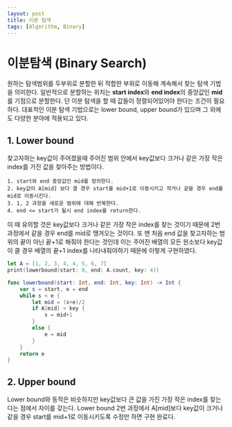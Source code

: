 ```yaml
---
layout: post
title: 이분 탐색
tags: [Algorithm, Binary]
---
```


# 이분탐색 (Binary Search)
원하는 탐색범위를 두부위로 분할한 뒤 적합한 부위로 이동해 계속해서 찾는 탐색 기법을 의미한다. 일반적으로 분할하는 위치는 **start index**와 **end index**의 중앙값인 **mid**를 기점으로 분할한다. 단 이분 탐색을 할 때 값들이 정렬되어있어야 한다는 조건이 필요하다. 대표적인 이분 탐색 기법으로는 lower bound, upper bound가 있으며 그 외에도 다양한 분야에 적용되고 있다.

## 1. Lower bound
찾고자하는 key값이 주어졌을때 주어진 범위 안에서 key값보다 크거나 같은 가장 작은 index를 가진 값을 찾아주는 방법이다.  
```
1. start와 end 중앙값인 mid를 정의한다.
2. key값이 A[mid] 보다 클 경우 start를 mid+1로 이동시키고 작거나 같을 경우 end를 mid로 이동시킨다.
3. 1, 2 과정을 새로운 범위에 대해 반복한다.
4. end <= start가 될시 end index를 return한다.
```
이 때 유의할 것은 key값보다 크거나 같은 가장 작은 index를 찾는 것이기 때문에 2번과정에서 같을 경우 end를 mid로 땡겨오는 것이다. 또 맨 처음 end 값을 찾고자하는 범위의 끝이 아닌 끝+1로 해줘야 한다는 것인데 이는 주어진 배열의 모든 원소보다 key값이 클 경우 배열의 끝+1 index를 나타내줘야하기 때문에 이렇게 구현하였다.
```swift
let A = [1, 2, 3, 4, 4, 5, 6, 7]
print(lowerbound(start: 0, end: A.count, key: 4))

func lowerbound(start: Int, end: Int, key: Int) -> Int {
    var s = start, e = end
    while s < e {
        let mid = (s+e)/2
        if A[mid] < key {
            s = mid+1
        }
        else {
            e = mid
        }
    }
    return e
}
```
## 2. Upper bound
Lower bound와 동작은 비슷하지만 key값보다 큰 값을 가진 가장 작은 index를 찾는다는 점에서 차이를 갖는다. Lower bound 2번 과정에서 A[mid]보다 key값이 크거나 같을 경우 start를 mid+1로 이동시키도록 수정만 하면 구현 완료다.  
